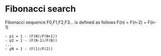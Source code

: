 # Fibonacci search

Fibonacci sequence F0,F1,F2,F3... is defined as follows
    F(n) = F(n-2) + F(n-1)

    - p1 = 1 - (F(N)/F(N+1))
    - p2 = 1 - (F(N-1)/F(N))
    ...
    - pN = 1 - (F(1)/F(2))

